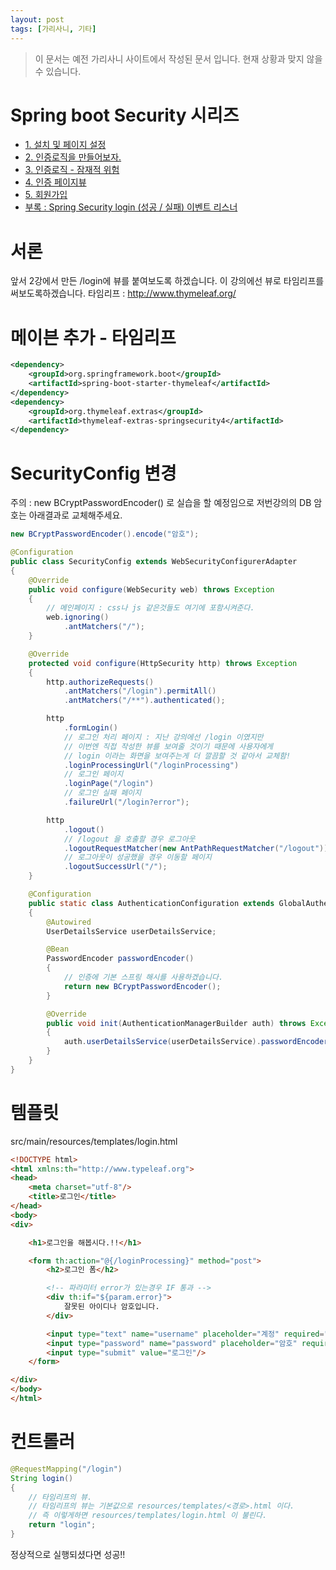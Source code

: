```yaml
---
layout: post
tags: [가리사니, 기타]
---
```


> 이 문서는 예전 가리사니 사이트에서 작성된 문서 입니다.
현재 상황과 맞지 않을 수 있습니다.


# Spring boot Security 시리즈
- [1. 설치 및 페이지 설정](/lab?topicId=283)
- [2. 인증로직을 만들어보자.](/lab?topicId=284)
- [3. 인증로직 - 잠재적 위험](/lab?topicId=285)
- [4. 인증 페이지뷰](/lab?topicId=286)
- [5. 회원가입](/lab?topicId=287)
- [부록 : Spring Security login (성공 / 실패) 이벤트 리스너 ](/lab?topicId=311)


# 서론
앞서 2강에서 만든 /login에 뷰를 붙여보도록 하겠습니다.
이 강의에선 뷰로 타임리프를 써보도록하겠습니다.
타임리프 : http://www.thymeleaf.org/


# 메이븐 추가 - 타임리프
``` xml
<dependency>
	<groupId>org.springframework.boot</groupId>
	<artifactId>spring-boot-starter-thymeleaf</artifactId>
</dependency>
<dependency>
	<groupId>org.thymeleaf.extras</groupId>
	<artifactId>thymeleaf-extras-springsecurity4</artifactId>
</dependency>
```


# SecurityConfig 변경
주의 : new BCryptPasswordEncoder() 로 실습을 할 예정임으로 저번강의의 DB 암호는 아래결과로 교체해주세요.
``` java
new BCryptPasswordEncoder().encode("암호");
```
``` java
@Configuration
public class SecurityConfig extends WebSecurityConfigurerAdapter
{
	@Override
	public void configure(WebSecurity web) throws Exception
	{
		// 메인페이지 : css나 js 같은것들도 여기에 포함시켜준다.
		web.ignoring()
			.antMatchers("/");
	}

	@Override
	protected void configure(HttpSecurity http) throws Exception
	{
		http.authorizeRequests()
			.antMatchers("/login").permitAll()
			.antMatchers("/**").authenticated();

		http
			.formLogin()
			// 로그인 처리 페이지 : 지난 강의에선 /login 이였지만
			// 이번엔 직접 작성한 뷰를 보여줄 것이기 때문에 사용자에게
			// login 이라는 화면을 보여주는게 더 깔끔할 것 같아서 교체함!
			.loginProcessingUrl("/loginProcessing")
			// 로그인 페이지
			.loginPage("/login")
			// 로그인 실패 페이지
			.failureUrl("/login?error");

		http
			.logout()
			// /logout 을 호출할 경우 로그아웃
			.logoutRequestMatcher(new AntPathRequestMatcher("/logout"))
			// 로그아웃이 성공했을 경우 이동할 페이지
			.logoutSuccessUrl("/");
	}

	@Configuration
	public static class AuthenticationConfiguration extends GlobalAuthenticationConfigurerAdapter
	{
		@Autowired
		UserDetailsService userDetailsService;

		@Bean
		PasswordEncoder passwordEncoder()
		{
			// 인증에 기본 스프링 해시를 사용하겠습니다.
			return new BCryptPasswordEncoder();
		}

		@Override
		public void init(AuthenticationManagerBuilder auth) throws Exception
		{
			auth.userDetailsService(userDetailsService).passwordEncoder(passwordEncoder());
		}
	}
}
```


# 템플릿
src/main/resources/templates/login.html
``` html
<!DOCTYPE html>
<html xmlns:th="http://www.typeleaf.org">
<head>
	<meta charset="utf-8"/>
	<title>로그인</title>
</head>
<body>
<div>

	<h1>로그인을 해봅시다.!!</h1>

	<form th:action="@{/loginProcessing}" method="post">
		<h2>로그인 폼</h2>

		<!-- 파라미터 error가 있는경우 IF 통과 -->
		<div th:if="${param.error}">
			잘못된 아이디나 암호입니다.
		</div>

		<input type="text" name="username" placeholder="계정" required="required"/>
		<input type="password" name="password" placeholder="암호" required="required"/>
		<input type="submit" value="로그인"/>
	</form>

</div>
</body>
</html>
```


# 컨트롤러
``` java
@RequestMapping("/login")
String login()
{
	// 타임리프의 뷰.
	// 타임리프의 뷰는 기본값으로 resources/templates/<경로>.html 이다.
	// 즉 이렇게하면 resources/templates/login.html 이 불린다.
	return "login";
}
```
정상적으로 실행되셨다면 성공!!